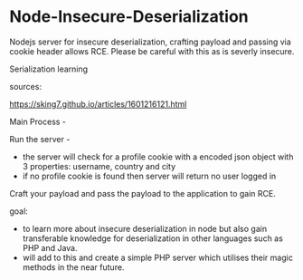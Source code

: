 # Node-Insecure-Deserialization
Nodejs server for insecure deserialization, crafting payload and passing via cookie header allows RCE. Please be careful with this as is severly insecure.

Serialization learning

sources:

https://sking7.github.io/articles/1601216121.html


Main Process -

Run the server -

  - the server will check for a profile cookie with a encoded json object with 3 properties: username, country and city
  - if no profile cookie is found then server will return no user logged in

Craft your payload and pass the payload to the application to gain RCE.

 goal:

   - to learn more about insecure deserialization in node but also gain transferable knowledge for deserialization in other languages such as PHP and Java.
   - will add to this and create a simple PHP server which utilises their magic methods in the near future.
